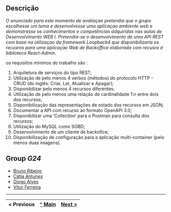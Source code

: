 ## Descrição
_O enunciado para este momento de avaliaçao pretendia que o grupo escolhesse um tema e desenvolvesse uma aplicaçao ambiente web e demonstrasse os conhecimentos e competências adquiridas nas aulas de Desenvolvimento WEB I.
Pretendia-se o desenvolvimento de uma APi REST com base na utilizaçao da framework Loopback4 que disponibilizaria os recusros para uma aplicaçao Web de Backoffice elaborada com recusro á biblioteca React-Admin._

os requisitos minimos do trabalho são :

1. Arquitetura de serviços do tipo REST;
2. Utilização de pelo menos 4 verbos (métodos) do protocolo HTTP - CRUD (do inglês: Criar, Ler, Atualizar e
Apagar);
3. Disponibilizar pelo menos 4 recursos diferentes;
4. Utilização de pelo menos uma relação de cardinalidade 1:n entre dois dos recursos;
5. Disponibilização das representações de estado dos recursos em JSON;
6. Documentar a API com recurso ao formato OpenAPI 3.0;
7. Disponibilizar uma ‘Collection’ para o Postman para consulta dos recursos;
8. Utilização do MySQL como SGBD;
9. Desenvolvimento de um cliente de backofice;
10. Disponibilização de configuração para a aplicação multi-container (pelo menos duas imagens).

## Group _G24_

* [Bruno Ribeiro](https://github.com/a040225)
* [Cátia Antunes](https://github.com/CatiaAntunes)
* [Diogo Alves](https://github.com/Diogojqalves)
* [Vitor Ferreira](https://github.com/vitorsrf)



---
< Previous | [^ Main](../../../) | [Next >](c2.md)
:--- | :---: | ---: 
